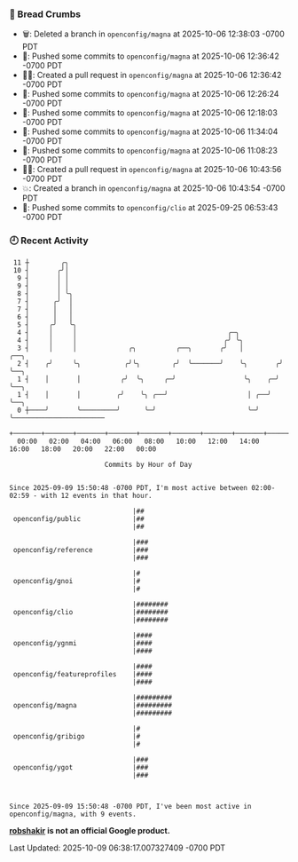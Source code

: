 ### 🍞 Bread Crumbs

 * 🗑: Deleted a branch in `openconfig/magna` at 2025-10-06 12:38:03 -0700 PDT
 * 🚢: Pushed some commits to `openconfig/magna` at 2025-10-06 12:36:42 -0700 PDT
 * ✍🏼: Created a pull request in `openconfig/magna` at 2025-10-06 12:36:42 -0700 PDT
 * 🚢: Pushed some commits to `openconfig/magna` at 2025-10-06 12:26:24 -0700 PDT
 * 🚢: Pushed some commits to `openconfig/magna` at 2025-10-06 12:18:03 -0700 PDT
 * 🚢: Pushed some commits to `openconfig/magna` at 2025-10-06 11:34:04 -0700 PDT
 * 🚢: Pushed some commits to `openconfig/magna` at 2025-10-06 11:08:23 -0700 PDT
 * ✍🏼: Created a pull request in `openconfig/magna` at 2025-10-06 10:43:56 -0700 PDT
 * 💥: Created a branch in `openconfig/magna` at 2025-10-06 10:43:54 -0700 PDT
 * 🚢: Pushed some commits to `openconfig/clio` at 2025-09-25 06:53:43 -0700 PDT

### 🕘 Recent Activity
```
 11 ┼        ╭╮
 10 ┤       ╭╯│
  9 ┤       │ │
  9 ┤       │ │
  8 ┤       │ ╰╮
  7 ┤      ╭╯  │
  7 ┤      │   │
  6 ┤      │   │
  5 ┤     ╭╯   ╰╮
  4 ┤     │     │                                      ╭─╮
  4 ┤     │     │                                     ╭╯ ╰╮
  3 ┤     │     │             ╭╮          ╭──╮       ╭╯   │         ╭──╮
  2 ┤    ╭╯     ╰╮           ╭╯╰╮        ╭╯  ╰───────╯    ╰╮       ╭╯  ╰──╮
  1 ┤    │       │          ╭╯  ╰╮     ╭─╯                 ╰╮    ╭─╯      ╰──╮
  1 ┤    │       │         ╭╯    ╰╮ ╭──╯                    │ ╭──╯           ╰──╮
  0 ┼────╯       ╰─────────╯      ╰─╯                       ╰─╯                 ╰───────────────────────
    +───────+───────+───────+───────+───────+───────+───────+───────+───────+───────+───────+───────+────
  00:00   02:00   04:00   06:00   08:00   10:00   12:00   14:00   16:00   18:00   20:00   22:00   00:00   

						Commits by Hour of Day


Since 2025-09-09 15:50:48 -0700 PDT, I'm most active between 02:00-02:59 - with 12 events in that hour.

```



```
                               |##
 openconfig/public             |##
                               |##

                               |###
 openconfig/reference          |###
                               |###

                               |#
 openconfig/gnoi               |#
                               |#

                               |########
 openconfig/clio               |########
                               |########

                               |####
 openconfig/ygnmi              |####
                               |####

                               |####
 openconfig/featureprofiles    |####
                               |####

                               |#########
 openconfig/magna              |#########
                               |#########

                               |#
 openconfig/gribigo            |#
                               |#

                               |###
 openconfig/ygot               |###
                               |###



Since 2025-09-09 15:50:48 -0700 PDT, I've been most active in openconfig/magna, with 9 events.

```
**[robshakir](mailto:robjs@google.com) is not an official Google product.**  


Last Updated: 2025-10-09 06:38:17.007327409 -0700 PDT
